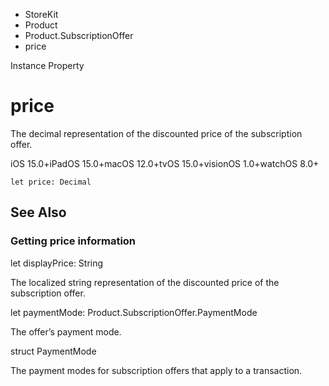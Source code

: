

- StoreKit
- Product
- Product.SubscriptionOffer
-  price 

Instance Property

# price

The decimal representation of the discounted price of the subscription offer.

iOS 15.0+iPadOS 15.0+macOS 12.0+tvOS 15.0+visionOS 1.0+watchOS 8.0+

``` source
let price: Decimal
```

## See Also

### Getting price information

let displayPrice: String

The localized string representation of the discounted price of the subscription offer.

let paymentMode: Product.SubscriptionOffer.PaymentMode

The offer’s payment mode.

struct PaymentMode

The payment modes for subscription offers that apply to a transaction.

